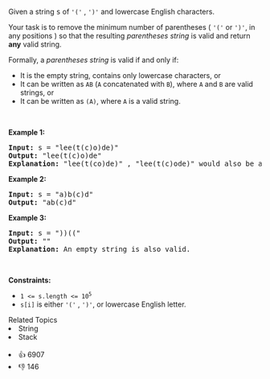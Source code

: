 <p>Given a string <font face="monospace">s</font> of <code>'('</code> , <code>')'</code> and lowercase English characters.</p>

<p>Your task is to remove the minimum number of parentheses ( <code>'('</code> or <code>')'</code>, in any positions ) so that the resulting <em>parentheses string</em> is valid and return <strong>any</strong> valid string.</p>

<p>Formally, a <em>parentheses string</em> is valid if and only if:</p>

<ul> 
 <li>It is the empty string, contains only lowercase characters, or</li> 
 <li>It can be written as <code>AB</code> (<code>A</code> concatenated with <code>B</code>), where <code>A</code> and <code>B</code> are valid strings, or</li> 
 <li>It can be written as <code>(A)</code>, where <code>A</code> is a valid string.</li> 
</ul>

<p>&nbsp;</p> 
<p><strong class="example">Example 1:</strong></p>

<pre>
<strong>Input:</strong> s = "lee(t(c)o)de)"
<strong>Output:</strong> "lee(t(c)o)de"
<strong>Explanation:</strong> "lee(t(co)de)" , "lee(t(c)ode)" would also be accepted.
</pre>

<p><strong class="example">Example 2:</strong></p>

<pre>
<strong>Input:</strong> s = "a)b(c)d"
<strong>Output:</strong> "ab(c)d"
</pre>

<p><strong class="example">Example 3:</strong></p>

<pre>
<strong>Input:</strong> s = "))(("
<strong>Output:</strong> ""
<strong>Explanation:</strong> An empty string is also valid.
</pre>

<p>&nbsp;</p> 
<p><strong>Constraints:</strong></p>

<ul> 
 <li><code>1 &lt;= s.length &lt;= 10<sup>5</sup></code></li> 
 <li><code>s[i]</code> is either&nbsp;<code>'('</code> , <code>')'</code>, or lowercase English letter.</li> 
</ul>

<div><div>Related Topics</div><div><li>String</li><li>Stack</li></div></div><br><div><li>👍 6907</li><li>👎 146</li></div>